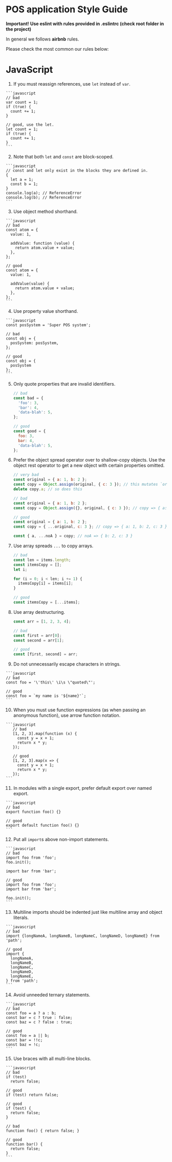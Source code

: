 #  POS application Style Guide

<b>Important!</b>
<b>Use eslint with rules provided in .eslintrc (check root folder in the project)</b>

In general we follows <b>airbnb</b> rules.

Please check the most common our rules below:

# JavaScript

  1. If you must reassign references, use `let` instead of `var`.

    ```javascript
    // bad
    var count = 1;
    if (true) {
      count += 1;
    }

    // good, use the let.
    let count = 1;
    if (true) {
      count += 1;
    }
    ```
  2. Note that both `let` and `const` are block-scoped.

    ```javascript
    // const and let only exist in the blocks they are defined in.
    {
      let a = 1;
      const b = 1;
    }
    console.log(a); // ReferenceError
    console.log(b); // ReferenceError
    ```
  3. Use object method shorthand.

    ```javascript
    // bad
    const atom = {
      value: 1,

      addValue: function (value) {
        return atom.value + value;
      },
    };

    // good
    const atom = {
      value: 1,

      addValue(value) {
        return atom.value + value;
      },
    };
    ```
  4. Use property value shorthand. 

    ```javascript
    const posSystem = 'Super POS system';

    // bad
    const obj = {
      posSystem: posSystem,
    };

    // good
    const obj = {
      posSystem
    };
    ```
  5. Only quote properties that are invalid identifiers.

     ```javascript
     // bad
     const bad = {
       'foo': 3,
       'bar': 4,
       'data-blah': 5,
     };

     // good
     const good = {
       foo: 3,
       bar: 4,
       'data-blah': 5,
     };
     ```
  6. Prefer the object spread operator over to shallow-copy objects. Use the object rest operator to get a new object with certain properties omitted.

     ```javascript
     // very bad
     const original = { a: 1, b: 2 };
     const copy = Object.assign(original, { c: 3 }); // this mutates `original` ಠ_ಠ
     delete copy.a; // so does this

     // bad
     const original = { a: 1, b: 2 };
     const copy = Object.assign({}, original, { c: 3 }); // copy => { a: 1, b: 2, c: 3 }

     // good
     const original = { a: 1, b: 2 };
     const copy = { ...original, c: 3 }; // copy => { a: 1, b: 2, c: 3 }

     const { a, ...noA } = copy; // noA => { b: 2, c: 3 }
     ```
  7. Use array spreads `...` to copy arrays.

       ```javascript
       // bad
       const len = items.length;
       const itemsCopy = [];
       let i;

       for (i = 0; i < len; i += 1) {
         itemsCopy[i] = items[i];
       }

       // good
       const itemsCopy = [...items];
       ```
  8. Use array destructuring. 
    
       ```javascript
       const arr = [1, 2, 3, 4];

       // bad
       const first = arr[0];
       const second = arr[1];

       // good
       const [first, second] = arr;
       ``` 
  9.  Do not unnecessarily escape characters in strings.

    ```javascript
    // bad
    const foo = '\'this\' \i\s \"quoted\"';

    // good
    const foo = `my name is '${name}'`;
    ```
    
  10. When you must use function expressions (as when passing an anonymous function), use arrow function notation. 
  
    ```javascript
       // bad
       [1, 2, 3].map(function (x) {
         const y = x + 1;
         return x * y;
       });

       // good
       [1, 2, 3].map(x => {
         const y = x + 1;
         return x * y;
       });
    ```
  11. In modules with a single export, prefer default export over named export.

    ```javascript
    // bad
    export function foo() {}

    // good
    export default function foo() {}
    ```
    
  12.  Put all `import`s above non-import statements.

    ```javascript
    // bad
    import foo from 'foo';
    foo.init();

    import bar from 'bar';

    // good
    import foo from 'foo';
    import bar from 'bar';

    foo.init();
    ```
    
  13. Multiline imports should be indented just like multiline array and object literals.

    ```javascript
    // bad
    import {longNameA, longNameB, longNameC, longNameD, longNameE} from 'path';

    // good
    import {
      longNameA,
      longNameB,
      longNameC,
      longNameD,
      longNameE,
    } from 'path';
    ```
    
  14. Avoid unneeded ternary statements.

    ```javascript
    // bad
    const foo = a ? a : b;
    const bar = c ? true : false;
    const baz = c ? false : true;

    // good
    const foo = a || b;
    const bar = !!c;
    const baz = !c;
    ```
  15. Use braces with all multi-line blocks.

    ```javascript
    // bad
    if (test)
      return false;

    // good
    if (test) return false;

    // good
    if (test) {
      return false;
    }

    // bad
    function foo() { return false; }

    // good
    function bar() {
      return false;
    }
    ```
